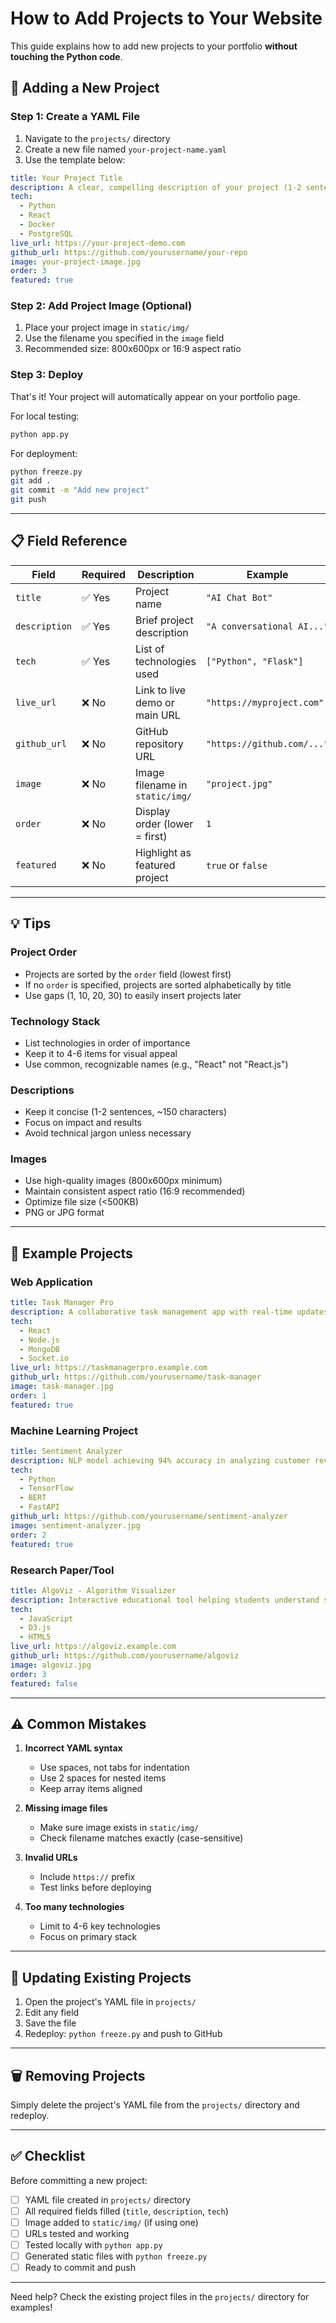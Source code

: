 # How to Add Projects to Your Website

This guide explains how to add new projects to your portfolio **without touching the Python code**.

## 📝 Adding a New Project

### Step 1: Create a YAML File

1. Navigate to the `projects/` directory
2. Create a new file named `your-project-name.yaml`
3. Use the template below:

```yaml
title: Your Project Title
description: A clear, compelling description of your project (1-2 sentences)
tech:
  - Python
  - React
  - Docker
  - PostgreSQL
live_url: https://your-project-demo.com
github_url: https://github.com/yourusername/your-repo
image: your-project-image.jpg
order: 3
featured: true
```

### Step 2: Add Project Image (Optional)

1. Place your project image in `static/img/`
2. Use the filename you specified in the `image` field
3. Recommended size: 800x600px or 16:9 aspect ratio

### Step 3: Deploy

That's it! Your project will automatically appear on your portfolio page.

For local testing:
```bash
python app.py
```

For deployment:
```bash
python freeze.py
git add .
git commit -m "Add new project"
git push
```

---

## 📋 Field Reference

| Field | Required | Description | Example |
|-------|----------|-------------|---------|
| `title` | ✅ Yes | Project name | `"AI Chat Bot"` |
| `description` | ✅ Yes | Brief project description | `"A conversational AI..."` |
| `tech` | ✅ Yes | List of technologies used | `["Python", "Flask"]` |
| `live_url` | ❌ No | Link to live demo or main URL | `"https://myproject.com"` |
| `github_url` | ❌ No | GitHub repository URL | `"https://github.com/..."` |
| `image` | ❌ No | Image filename in `static/img/` | `"project.jpg"` |
| `order` | ❌ No | Display order (lower = first) | `1` |
| `featured` | ❌ No | Highlight as featured project | `true` or `false` |

---

## 💡 Tips

### Project Order
- Projects are sorted by the `order` field (lowest first)
- If no `order` is specified, projects are sorted alphabetically by title
- Use gaps (1, 10, 20, 30) to easily insert projects later

### Technology Stack
- List technologies in order of importance
- Keep it to 4-6 items for visual appeal
- Use common, recognizable names (e.g., "React" not "React.js")

### Descriptions
- Keep it concise (1-2 sentences, ~150 characters)
- Focus on impact and results
- Avoid technical jargon unless necessary

### Images
- Use high-quality images (800x600px minimum)
- Maintain consistent aspect ratio (16:9 recommended)
- Optimize file size (<500KB)
- PNG or JPG format

---

## 🎯 Example Projects

### Web Application
```yaml
title: Task Manager Pro
description: A collaborative task management app with real-time updates and team analytics built for remote teams.
tech:
  - React
  - Node.js
  - MongoDB
  - Socket.io
live_url: https://taskmanagerpro.example.com
github_url: https://github.com/yourusername/task-manager
image: task-manager.jpg
order: 1
featured: true
```

### Machine Learning Project
```yaml
title: Sentiment Analyzer
description: NLP model achieving 94% accuracy in analyzing customer reviews across multiple languages.
tech:
  - Python
  - TensorFlow
  - BERT
  - FastAPI
github_url: https://github.com/yourusername/sentiment-analyzer
image: sentiment-analyzer.jpg
order: 2
featured: true
```

### Research Paper/Tool
```yaml
title: AlgoViz - Algorithm Visualizer
description: Interactive educational tool helping students understand sorting and pathfinding algorithms through visualization.
tech:
  - JavaScript
  - D3.js
  - HTML5
live_url: https://algoviz.example.com
github_url: https://github.com/yourusername/algoviz
image: algoviz.jpg
order: 3
featured: false
```

---

## ⚠️ Common Mistakes

1. **Incorrect YAML syntax**
   - Use spaces, not tabs for indentation
   - Use 2 spaces for nested items
   - Keep array items aligned

2. **Missing image files**
   - Make sure image exists in `static/img/`
   - Check filename matches exactly (case-sensitive)

3. **Invalid URLs**
   - Include `https://` prefix
   - Test links before deploying

4. **Too many technologies**
   - Limit to 4-6 key technologies
   - Focus on primary stack

---

## 🔄 Updating Existing Projects

1. Open the project's YAML file in `projects/`
2. Edit any field
3. Save the file
4. Redeploy: `python freeze.py` and push to GitHub

---

## 🗑️ Removing Projects

Simply delete the project's YAML file from the `projects/` directory and redeploy.

---

## ✅ Checklist

Before committing a new project:

- [ ] YAML file created in `projects/` directory
- [ ] All required fields filled (`title`, `description`, `tech`)
- [ ] Image added to `static/img/` (if using one)
- [ ] URLs tested and working
- [ ] Tested locally with `python app.py`
- [ ] Generated static files with `python freeze.py`
- [ ] Ready to commit and push

---

Need help? Check the existing project files in the `projects/` directory for examples!

